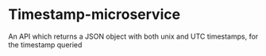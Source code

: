 # Timestamp-microservice
An API which returns a JSON object with both unix and UTC timestamps, for the timestamp queried
